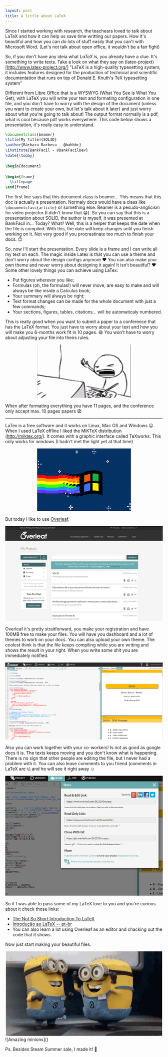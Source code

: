 ```yaml
---
layout: post
title: A little about LaTeX
---
```


Since I started working with research, the teachears loved to talk about LaTeX and how it can help us save time writting our papers.
How it's beautiful and how you can do lots of stuff easily that you can't with Microsoft Word. (Let's not talk about open office, it wouldn't be a fair fight)

So, if you don't have any ideia what *LaTeX* is, you already have a clue. It's something to write texts. Take a look on what they say on (latex-projext)[http://www.latex-project.org/] "LaTeX is a high-quality typesetting system; it includes features designed for the production of technical and scientific documentation that runs on top of Donald E. Knuth's TeX typesetting system"

Different from Libre Office that is a WYSWYG (What You See is What You Get), with LaTeX you will write your text and formating configuration in one file, and you don't have to worry with the design of the document (unless you want to create your own, but let's talk about it later) and just worry about what you're going to talk about! The output format normally is a pdf, what is cool because pdf works everywhere. This code below shows a presentation, it's really easy to understand.

```tex
\documentclass{beamer}
\title[My title]{SOLID}
\author{Bárbara Barbosa - @bahbbc}
\institute{BankFacil - @BankFacilDev}
\date{\today}

\begin{document}

\begin{frame}
  \titlepage
\end{frame}
```

The first line says that this document class is beamer... This means that this doc is actually a presentation. Normaly docs would have a class like `\documentclass{article}` or something else. Beamer is a pesudo-anglicism for video projector (I didn't know that :grin:). So you can say that this is a presentation about SOLID, the author is myself, it was presented at BankFacil in... Today? What? Well, this is a helper that keeps the date when the file is compiled. With this, the date will keep changes until you finish working on it. Not very good if you procrastinate too much to finish your docs. :wink:

So, now I'll start the presentation. Every slide is a frame and I can write all my text on each. The magic inside Latex is that you can use a theme and don't worry about the design configs anymore :heart: You can also make your own theme and never worry about designing it again! It isn't beautiful? :heart:
Some other lovely things you can achieve using LaTex:
  - Put figures wherever you like;
  - Formulas (oh, the formulas!) will never move, are easy to make and will always be like inside a Calculus book;
  - Your summary will always be right;
  - Text format changes can be made for the whole document with just a few commands;
  - Your sections, figures, tables, citations... will be automaticaly numbered.

This is really good when you want to submit a paper to a conference that has the LaTeX format. You just have to worry about your text and how you will make you 6-months work fit in 10 pages. :laughing: You won't have to worry about adjusting your file into theirs rules.

<div style="text-align:center"><img src="/images/type_crazy.gif" width="300" height="170"></div>

When after formating everything you have 11 pages, and the conference only accept max. 10 pages papers :fearful:

---

LaTex is a free software and it works on Linux, Mac OS and Windows :stuck_out_tongue:. When I used LaTeX offline I liked the MiKTeX distribution (http://miktex.org/). It comes with a graphic interface called TeXworks. This only works for windows (I hadn't met the light yet at that time)

<div style="text-align:center"><img src="/images/ruindows.gif" width="300" height="200"></div>

But today I like to use [Overleaf](https://www.overleaf.com/).

![Image Overleaf Dash](/images/dashboard.png)

Overleaf it's pretty straitforward, you make your registration and have 100MB free to make your files. You will have you dashboard and a lot of themes to work on your docs. You can also upload your own theme. The coolest think is that the file keeps compiling while you are writing and shows the result in your right. When you write some shit you are immediately notified.

![Image Overleaf Screen](/images/2-screens.png)

Also you can work together with your co-workers! Is not as good as google docs it is. The texts keeps moving and you don't know what is happening. There is no sign that other people are editing the file, but I never had a problem with it. You can also leave comments to you friend (comments in LaTeX are `%`) and he will see it right away :relaxed:

![Image Overleaf Screen](/images/share.png)

So if I was able to pass some of my LaTeX love to you and you're curious about it check those links:

 - [The Not So Short Introduction To LaTeX](http://linorg.usp.br/CTAN/info/lshort/english/lshort.pdf)
 - [Introdução ao LaTeX -- pt-br](http://www.mat.ufmg.br/~regi/topicos/intlat.pdf)
  - You can also learn a lot using Overleaf as an editor and chacking out the code that it shows.

  Now just start making your beautiful files.

<div style="text-align:center"><img src="/images/minions_happy.gif" width="500" height="270"></div>
![Amazing minions]()

Ps. Besides Steam Summer sale, I made it! :star2:
